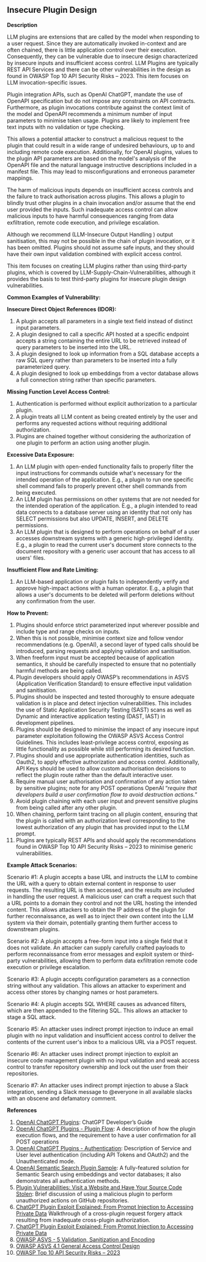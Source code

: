 ## Insecure Plugin Design

**Description**

LLM plugins are extensions that are called by the model when responding to a user request. Since they are automatically invoked in-context and are often chained, there is little application control over their execution. Consequently, they can be vulnerable due to insecure design characterized by insecure inputs and insufficient access control. LLM Plugins are typically REST API Services and there can be other vulnerabilities in the design as found in OWASP Top 10 API Security Risks – 2023. This item focuses on LLM invocation-specific issues. 

Plugin integration APIs, such as OpenAI ChatGPT, mandate the use of OpenAPI specification but do not impose any constraints on API contracts. Furthermore, as plugin invocations contribute against the context limit of the model and OpenAPI recommends a minimum number of input parameters to minimise token usage. Plugins are likely to implement free text inputs with no validation or type checking. 

This allows a potential attacker to construct a malicious request to the plugin that could result in a wide range of undesired behaviours, up to and including remote code execution.  Additionally, for OpenAI plugins, values to the plugin API parameters are based on the model's analysis of the OpenAPI file and the natural language instructive descriptions included in a manifest file. This may lead to misconfigurations and erroneous parameter mappings.

The harm of malicious inputs depends on insufficient access controls and the failure to track authorisation across plugins. This allows a plugin to blindly trust other plugins in a chain invocation and/or assume that the end user provided the inputs. Such inadequate access control can allow malicious inputs to have harmful consequences ranging from data exfiltration, remote code execution, and privilege escalation. 

Although we recommend (LLM-Insecure Output Handling ) output sanitisation, this may not be possible in the chain of plugin invocation, or it has been omitted. Plugins should not assume safe inputs, and they should have their own input validation combined with explicit access control.

This item focuses on creating LLM plugins rather than using third-party plugins, which is covered by LLM-Supply-Chain-Vulnerabilities, although it provides the basis to test third-party plugins for insecure plugin design vulnerabilities. 

**Common Examples of Vulnerability:**

**Insecure Direct Object References (IDOR):**
1. A plugin accepts all parameters in a single text field instead of distinct input parameters.
2. A plugin designed to call a specific API hosted at a specific endpoint accepts a string containing the entire URL to be retrieved instead of query parameters to be inserted into the URL.
3. A plugin designed to look up information from a SQL database accepts a raw SQL query rather than parameters to be inserted into a fully parameterized query.
4. A plugin designed to look up embeddings from a vector database allows a full connection string rather than specific parameters.

**Missing Function Level Access Control:**
1. Authentication is performed without explicit authorization to a particular plugin.
2. A plugin treats all LLM content as being created entirely by the user and performs any requested actions without requiring additional authorization.
3. Plugins are chained together without considering the authorization of one plugin to perform an action using another plugin.

**Excessive Data Exposure:**
1. An LLM plugin with open-ended functionality fails to properly filter the input instructions for commands outside what's necessary for the intended operation of the application. E.g., a plugin to run one specific shell command fails to properly prevent other shell commands from being executed.
2. An LLM plugin has permissions on other systems that are not needed for the intended operation of the application. E.g., a plugin intended to read data connects to a database server using an identity that not only has SELECT permissions but also UPDATE, INSERT, and DELETE permissions.
3. An LLM plugin that is designed to perform operations on behalf of a user accesses downstream systems with a generic high-privileged identity. E.g., a plugin to read the current user's document store connects to the document repository with a generic user account that has access to all users' files.

**Insufficient Flow and Rate Limiting:**
1. An LLM-based application or plugin fails to independently verify and approve high-impact actions with a human operator. E.g., a plugin that allows a user's documents to be deleted will perform deletions without any confirmation from the user.

**How to Prevent:**

1. Plugins should enforce strict parameterized input wherever possible and include type and range checks on inputs. 
2. When this is not possible, minimise context size and follow vendor recommendations (e.g. OpenAI), a second layer of typed calls should be introduced, parsing requests and applying validation and sanitisation.
3. When freeform input must be accepted because of application semantics, it should be carefully inspected to ensure that no potentially harmful methods are being called.
4. Plugin developers should apply OWASP’s recommendations in ASVS  (Application Verification Standard) to ensure effective input validation and sanitisation.
5.  Plugins should be inspected and tested thoroughly to ensure adequate validation is in place and detect injection vulnerabilities. This includes the use of Static Application Security Testing (SAST) scans as well as Dynamic and interactive application testing (DAST, IAST) in development pipelines. 
6. Plugins should be designed to minimise the impact of any insecure input parameter exploitation following the OWASP ASVS Access Control Guidelines. This includes least-privilege access control, exposing as little functionality as possible while still performing its desired function.
7. Plugins should and use appropriate authentication identities, such as Oauth2, to apply effective authorization and access control. Additionally, API Keys should be used to allow custom authorisation decisions to reflect the plugin route rather than the default interactive user.
8. Require manual user authorisation and confirmation of any action taken by sensitive plugins; note for any POST operations OpenAI “_require that developers build a user confirmation flow to avoid destruction actions._”
9. Avoid plugin chaining with each user input and prevent sensitive plugins from being called after any other plugin.
10. When chaining, perform taint tracing on all plugin content, ensuring that the plugin is called with an authorization level corresponding to the lowest authorization of any plugin that has provided input to the LLM prompt.
11. Plugins are typically REST APIs and should apply the recommendations found in OWASP Top 10 API Security Risks – 2023  to minimise generic  vulnerabilities.

**Example Attack Scenarios:**

Scenario #1: A plugin accepts a base URL and instructs the LLM to combine the URL with a query to obtain external content in response to user requests. The resulting URL is then accessed, and the results are included in handling the user request. A malicious user can craft a request such that a URL points to a domain they control and not the URL hosting the intended content. This allows attackers to obtain the IP address of the plugin for further reconnaissance, as well as to inject their own content into the LLM system via their domain, potentially granting them further access to downstream plugins.

Scenario #2: A plugin accepts a free-form input into a single field that it does not validate. An attacker can supply carefully crafted payloads to perform reconnaissance from error messages and exploit system or third-party vulnerabilities, allowing them to perform data exfiltration remote code execution or privilege escalation.

Scenario #3: A plugin accepts configuration parameters as a connection string without any validation. This allows an attacker to experiment and access other stores by changing names or host parameters. 

Scenario #4: A plugin accepts SQL WHERE causes as advanced filters, which are then appended to the filtering SQL. This allows an attacker to stage a SQL attack.

Scenario #5: An attacker uses indirect prompt injection to induce an email plugin with no input validation and insufficient access control to deliver the contents of the current user's inbox to a malicious URL via a POST request.

Scenario #6: An attacker uses indirect prompt injection to exploit an insecure code management plugin with no input validation and weak access control to transfer repository ownership and lock out the user from their repositories.

Scenario #7: An attacker uses indirect prompt injection to abuse a Slack integration, sending a Slack message to @everyone in all available slacks with an obscene and defamatory comment.

**References**

1. [OpenAI ChatGPT Plugins](https://platform.openai.com/docs/plugins/introduction): ChatGPT Developer’s Guide
2. [OpenAI ChatGPT Plugins - Plugin Flow](https://platform.openai.com/docs/plugins/introduction/plugin-flow): A description of how the  plugin execution flows, and the requirement to have a user confirmation for all POST operations
3. [OpenAI ChatGPT Plugins - Authentication](https://platform.openai.com/docs/plugins/authentication/service-level): Description of Service and  User level authentication (including API Tokens and OAuth2) and the Unauthenticated mode.
4. [OpenAI Semantic Search Plugin Sample](https://github.com/openai/chatgpt-retrieval-plugin): A fully-featured solution for Semantic Search using embeddings and vector databases; it also demonstrates all authentication methods.
5. [Plugin Vulnerabilities: Visit a Website and Have Your Source Code Stolen](https://embracethered.com/blog/posts/2023/chatgpt-plugin-vulns-chat-with-code/): Brief discussion of using a malicious plugin to perform unauthorized actions on GitHub repositories.
6. [ChatGPT Plugin Exploit Explained: From Prompt Injection to Accessing Private Data](https://embracethered.com/blog/posts/2023/chatgpt-cross-plugin-request-forgery-and-prompt-injection./) Walkthrough of a cross-plugin request forgery attack resulting from inadequate cross-plugin authorization.
7. [ChatGPT Plugin Exploit Explained: From Prompt Injection to Accessing Private Data](https://embracethered.com/blog/posts/2023/chatgpt-cross-plugin-request-forgery-and-prompt-injection./)
8. [OWASP ASVS - 5 Validation, Sanitization and Encoding](https://owasp-aasvs4.readthedocs.io/en/latest/V5.html#validation-sanitization-and-encoding)
9. [OWASP ASVS 4.1 General Access Control Design](https://owasp-aasvs4.readthedocs.io/en/latest/V4.1.html#general-access-control-design)
10. [OWASP Top 10 API Security Risks – 2023](https://owasp.org/API-Security/editions/2023/en/0x11-t10/)
    
